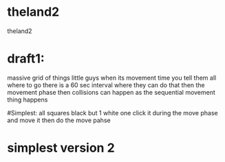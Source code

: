 # theland2
theland2

# draft1:
  massive grid of things
  little guys
  when its movement time
  you tell them all where to go
  there is a 60 sec interval where they can do that
  then the movement phase
  then collisions can happen
  as the sequential movement thing happens 


#Simplest:
  all squares black but 1 white one
  click it during the move phase and move it
  then do the move pahse

# simplest version 2

